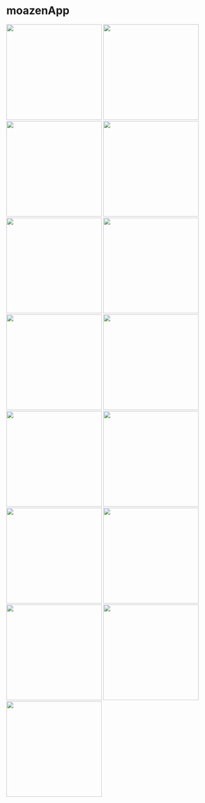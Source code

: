 # moazenApp

<img src="https://github.com/user-attachments/assets/61a6444d-1e3d-4e96-9b0d-a9505a9482ff" width="250">
<img src="https://github.com/user-attachments/assets/983948a1-c82b-4198-8265-1cddb0cd2af0" width="250">
<img src="https://github.com/user-attachments/assets/886a3fb1-edab-412c-9e0b-dba728bd6727" width="250">
<img src="https://github.com/user-attachments/assets/9de661af-fc1d-4518-8335-8e78fce490ee" width="250">
<img src="https://github.com/user-attachments/assets/d4da363f-9701-4e0a-ac7f-d4302c0002ae" width="250">
<img src="https://github.com/user-attachments/assets/8fcfcee1-8a2d-43de-b509-b92809c17e4c" width="250">
<img src="https://github.com/user-attachments/assets/486edd49-4b8d-43de-9da9-70c6968da7e6" width="250">
<img src="https://github.com/user-attachments/assets/7bee3170-d69b-479e-a0df-9b37bcf4b91c" width="250">
<img src="https://github.com/user-attachments/assets/1a5e7e63-83c0-4d1e-97e3-b63d497ec4b6" width="250">
<img src="https://github.com/user-attachments/assets/f32d4250-950b-46bb-8d27-f18db3fd222a" width="250">
<img src="https://github.com/user-attachments/assets/4ae50bbb-0cae-4d3f-9654-3a62a89a441b" width="250">
<img src="https://github.com/user-attachments/assets/bee13e55-fabb-4b43-9e9b-338c35a15850" width="250">
<img src="https://github.com/user-attachments/assets/de490a53-8a60-488d-9dcf-9d40d5d47c7a" width="250">
<img src="https://github.com/user-attachments/assets/348da07a-6c88-479b-9ef3-93e9e058f47e" width="250">
<img src="https://github.com/user-attachments/assets/d2ad8092-f072-401b-af4f-8e100dd35310" width="250">

